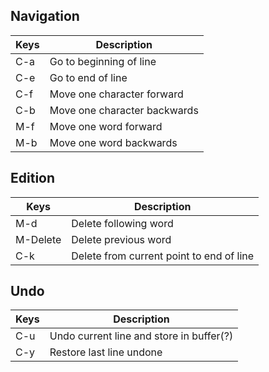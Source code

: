 ## Navigation

Keys | Description
-----|-------------
C-a | Go to beginning of line
C-e | Go to end of line
C-f | Move one character forward
C-b | Move one character backwards
M-f | Move one word forward
M-b | Move one word backwards

## Edition

Keys | Description
-----|-------------
M-d | Delete following word
M-Delete | Delete previous word
C-k | Delete from current point to end of line

## Undo

Keys | Description
-----|-------------
C-u | Undo current line and store in buffer(?)
C-y | Restore last line undone